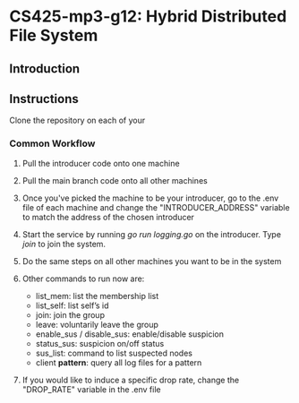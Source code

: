 # CS425-mp3-g12: Hybrid Distributed File System

## Introduction


## Instructions

Clone the repository on each of your 


### Common Workflow

1) Pull the introducer code onto one machine

2) Pull the main branch code onto all other machines

3) Once you've picked the machine to be your introducer, go to the .env file of each machine and change the "INTRODUCER_ADDRESS" variable to match the address of the chosen introducer

4) Start the service by running *go run logging.go* on the introducer. Type *join* to join the system.

5) Do the same steps on all other machines you want to be in the system 

6) Other commands to run now are: 

    - list_mem: list the membership list
    - list_self: list self’s id
    - join: join the group 
    - leave: voluntarily leave the group
    - enable_sus / disable_sus: enable/disable suspicion
    - status_sus: suspicion on/off status
    - sus_list: command to list suspected nodes
    - client **pattern**: query all log files for a pattern

7) If you would like to induce a specific drop rate, change the "DROP_RATE" variable in the .env file
